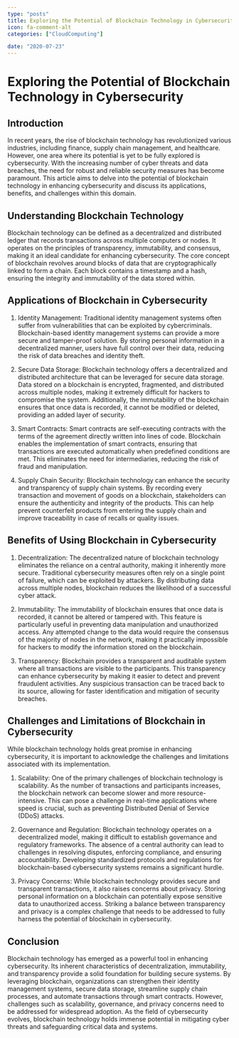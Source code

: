```yaml
---
type: "posts"
title: Exploring the Potential of Blockchain Technology in Cybersecurity
icon: fa-comment-alt
categories: ["CloudComputing"]

date: "2020-07-23"
---
```




# Exploring the Potential of Blockchain Technology in Cybersecurity

## Introduction

In recent years, the rise of blockchain technology has revolutionized various industries, including finance, supply chain management, and healthcare. However, one area where its potential is yet to be fully explored is cybersecurity. With the increasing number of cyber threats and data breaches, the need for robust and reliable security measures has become paramount. This article aims to delve into the potential of blockchain technology in enhancing cybersecurity and discuss its applications, benefits, and challenges within this domain.

## Understanding Blockchain Technology

Blockchain technology can be defined as a decentralized and distributed ledger that records transactions across multiple computers or nodes. It operates on the principles of transparency, immutability, and consensus, making it an ideal candidate for enhancing cybersecurity. The core concept of blockchain revolves around blocks of data that are cryptographically linked to form a chain. Each block contains a timestamp and a hash, ensuring the integrity and immutability of the data stored within.

## Applications of Blockchain in Cybersecurity

1. Identity Management: Traditional identity management systems often suffer from vulnerabilities that can be exploited by cybercriminals. Blockchain-based identity management systems can provide a more secure and tamper-proof solution. By storing personal information in a decentralized manner, users have full control over their data, reducing the risk of data breaches and identity theft.

2. Secure Data Storage: Blockchain technology offers a decentralized and distributed architecture that can be leveraged for secure data storage. Data stored on a blockchain is encrypted, fragmented, and distributed across multiple nodes, making it extremely difficult for hackers to compromise the system. Additionally, the immutability of the blockchain ensures that once data is recorded, it cannot be modified or deleted, providing an added layer of security.

3. Smart Contracts: Smart contracts are self-executing contracts with the terms of the agreement directly written into lines of code. Blockchain enables the implementation of smart contracts, ensuring that transactions are executed automatically when predefined conditions are met. This eliminates the need for intermediaries, reducing the risk of fraud and manipulation.

4. Supply Chain Security: Blockchain technology can enhance the security and transparency of supply chain systems. By recording every transaction and movement of goods on a blockchain, stakeholders can ensure the authenticity and integrity of the products. This can help prevent counterfeit products from entering the supply chain and improve traceability in case of recalls or quality issues.

## Benefits of Using Blockchain in Cybersecurity

1. Decentralization: The decentralized nature of blockchain technology eliminates the reliance on a central authority, making it inherently more secure. Traditional cybersecurity measures often rely on a single point of failure, which can be exploited by attackers. By distributing data across multiple nodes, blockchain reduces the likelihood of a successful cyber attack.

2. Immutability: The immutability of blockchain ensures that once data is recorded, it cannot be altered or tampered with. This feature is particularly useful in preventing data manipulation and unauthorized access. Any attempted change to the data would require the consensus of the majority of nodes in the network, making it practically impossible for hackers to modify the information stored on the blockchain.

3. Transparency: Blockchain provides a transparent and auditable system where all transactions are visible to the participants. This transparency can enhance cybersecurity by making it easier to detect and prevent fraudulent activities. Any suspicious transaction can be traced back to its source, allowing for faster identification and mitigation of security breaches.

## Challenges and Limitations of Blockchain in Cybersecurity

While blockchain technology holds great promise in enhancing cybersecurity, it is important to acknowledge the challenges and limitations associated with its implementation.

1. Scalability: One of the primary challenges of blockchain technology is scalability. As the number of transactions and participants increases, the blockchain network can become slower and more resource-intensive. This can pose a challenge in real-time applications where speed is crucial, such as preventing Distributed Denial of Service (DDoS) attacks.

2. Governance and Regulation: Blockchain technology operates on a decentralized model, making it difficult to establish governance and regulatory frameworks. The absence of a central authority can lead to challenges in resolving disputes, enforcing compliance, and ensuring accountability. Developing standardized protocols and regulations for blockchain-based cybersecurity systems remains a significant hurdle.

3. Privacy Concerns: While blockchain technology provides secure and transparent transactions, it also raises concerns about privacy. Storing personal information on a blockchain can potentially expose sensitive data to unauthorized access. Striking a balance between transparency and privacy is a complex challenge that needs to be addressed to fully harness the potential of blockchain in cybersecurity.

## Conclusion

Blockchain technology has emerged as a powerful tool in enhancing cybersecurity. Its inherent characteristics of decentralization, immutability, and transparency provide a solid foundation for building secure systems. By leveraging blockchain, organizations can strengthen their identity management systems, secure data storage, streamline supply chain processes, and automate transactions through smart contracts. However, challenges such as scalability, governance, and privacy concerns need to be addressed for widespread adoption. As the field of cybersecurity evolves, blockchain technology holds immense potential in mitigating cyber threats and safeguarding critical data and systems.